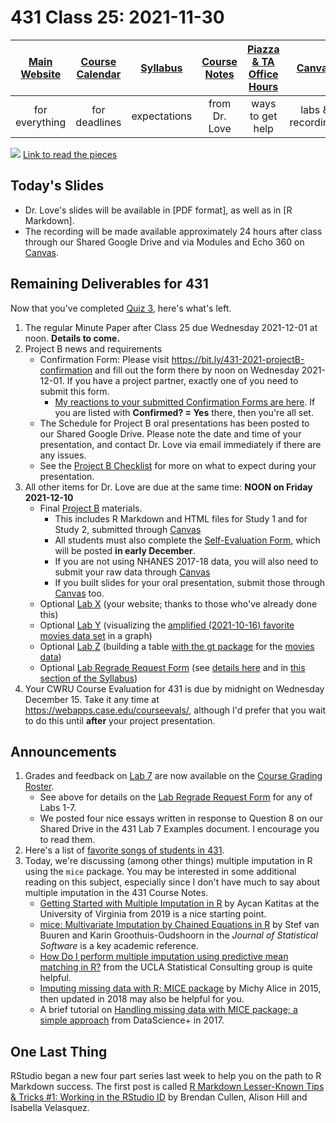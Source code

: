 # 431 Class 25: 2021-11-30

[Main Website](https://thomaselove.github.io/431/) | [Course Calendar](https://thomaselove.github.io/431/calendar.html) | [Syllabus](https://thomaselove.github.io/431-2021-syllabus/) | [Course Notes](https://thomaselove.github.io/431-notes/) | [Piazza & TA Office Hours](https://thomaselove.github.io/431/contact.html) | [Canvas](https://canvas.case.edu) | [Data and Code](https://github.com/THOMASELOVE/431-data)
:-----------: | :--------------: | :----------: | :---------: | :-------------: | :-----------: | :------------:
for everything | for deadlines | expectations | from Dr. Love | ways to get help | labs & recordings | for downloads

![](https://github.com/THOMASELOVE/431-2021/blob/main/classes/class25/figures/Murray_2021-11-04.png) 
[Link to read the pieces](https://twitter.com/EpiEllie/status/1456252662505218054)

## Today's Slides

- Dr. Love's slides will be available in [PDF format], as well as in [R Markdown].
- The recording will be made available approximately 24 hours after class through our Shared Google Drive and via Modules and Echo 360 on [Canvas](https://canvas.case.edu).

## Remaining Deliverables for 431

Now that you've completed [Quiz 3](https://github.com/THOMASELOVE/431-2021/tree/main/quizzes/quiz3), here's what's left.

1. The regular Minute Paper after Class 25 due Wednesday 2021-12-01 at noon. **Details to come.**
2. Project B news and requirements
    - Confirmation Form: Please visit https://bit.ly/431-2021-projectB-confirmation and fill out the form there by noon on Wednesday 2021-12-01. If you have a project partner, exactly one of you need to submit this form. 
        - [My reactions to your submitted Confirmation Forms are here](https://github.com/THOMASELOVE/431-2021/blob/main/projectB/confirmations.md). If you are listed with **Confirmed? = Yes** there, then you're all set.
    - The Schedule for Project B oral presentations has been posted to our Shared Google Drive. Please note the date and time of your presentation, and contact Dr. Love via email immediately if there are any issues.
    - See the [Project B Checklist](https://thomaselove.github.io/431-2021-projectB/checklist.html) for more on what to expect during your presentation.
3. All other items for Dr. Love are due at the same time: **NOON on Friday 2021-12-10**
    - Final [Project B](https://thomaselove.github.io/431-2021-projectB/) materials.
        - This includes R Markdown and HTML files for Study 1 and for Study 2, submitted through [Canvas](https://canvas.case.edu/)
        - All students must also complete the [Self-Evaluation Form](https://thomaselove.github.io/431-2021-projectB/self_eval.html), which will be posted **in early December**.
        - If you are not using NHANES 2017-18 data, you will also need to submit your raw data through [Canvas](https://canvas.case.edu/)
        - If you built slides for your oral presentation, submit those through [Canvas](https://canvas.case.edu/) too.
    - Optional [Lab X](https://github.com/THOMASELOVE/431-2021/tree/main/labs/labX) (your website; thanks to those who've already done this)
    - Optional [Lab Y](https://github.com/THOMASELOVE/431-2021/tree/main/labs/labY) (visualizing the [amplified (2021-10-16) favorite movies data set](https://github.com/THOMASELOVE/431-2021/tree/main/classes/movies#new-and-amplified-data-set) in a graph)
    - Optional [Lab Z](https://github.com/THOMASELOVE/431-2021/tree/main/labs/labZ) (building a table [with the gt package](https://gt.rstudio.com/) for the [movies data](https://github.com/THOMASELOVE/431-2021/tree/main/classes/movies#new-and-amplified-data-set))
    - Optional [Lab Regrade Request Form](https://bit.ly/431-2021-lab-regrade-requests) (see [details here](https://github.com/THOMASELOVE/431-2021/tree/main/labs#grading-errors-and-regrade-requests) and in [this section of the Syllabus](https://thomaselove.github.io/431-2021-syllabus/deliverables-assignments.html#appeal-policy---request-a-review-in-december))
4. Your CWRU Course Evaluation for 431 is due by midnight on Wednesday December 15. Take it any time at https://webapps.case.edu/courseevals/, although I'd prefer that you wait to do this until **after** your project presentation.

## Announcements

1. Grades and feedback on [Lab 7](https://github.com/THOMASELOVE/431-2021/tree/main/labs/lab07) are now available on the [Course Grading Roster](https://bit.ly/431-2021-grades). 
    - See above for details on the [Lab Regrade Request Form](https://bit.ly/431-2021-lab-regrade-requests) for any of Labs 1-7.
    - We posted four nice essays written in response to Question 8 on our Shared Drive in the 431 Lab 7 Examples document. I encourage you to read them.
2. Here's a list of [favorite songs of students in 431](https://github.com/THOMASELOVE/431-2021/blob/main/projectB/songs.md).
3. Today, we're discussing (among other things) multiple imputation in R using the `mice` package. You may be interested in some additional reading on this subject, especially since I don't have much to say about multiple imputation in the 431 Course Notes.
    - [Getting Started with Multiple Imputation in R](https://data.library.virginia.edu/getting-started-with-multiple-imputation-in-r/) by Aycan Katitas at the University of Virginia from 2019 is a nice starting point.
    - [mice: Multivariate Imputation by Chained Equations in R](https://www.jstatsoft.org/article/view/v045i03) by Stef van Buuren and Karin Groothuis-Oudshoorn in the *Journal of Statistical Software* is a key academic reference.
    - [How Do I perform multiple imputation using predictive mean matching in R?](https://stats.idre.ucla.edu/r/faq/how-do-i-perform-multiple-imputation-using-predictive-mean-matching-in-r/) from the UCLA Statistical Consulting group is quite helpful.
    - [Imputing missing data with R; MICE package](https://datascienceplus.com/imputing-missing-data-with-r-mice-package/) by Michy Alice in 2015, then updated in 2018 may also be helpful for you.
    - A brief tutorial on [Handling missing data with MICE package; a simple approach](https://datascienceplus.com/handling-missing-data-with-mice-package-a-simple-approach/) from DataScience+ in 2017.

## One Last Thing

RStudio began a new four part series last week to help you on the path to R Markdown success. The first post is called [R Markdown Lesser-Known Tips & Tricks #1: Working in the RStudio ID](https://www.rstudio.com/blog/r-markdown-tips-tricks-1-rstudio-ide/) by Brendan Cullen, Alison Hill and Isabella Velasquez.

